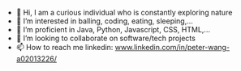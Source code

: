 - 👋 Hi, I am a curious individual who is constantly exploring nature
- 👀 I’m interested in balling, coding, eating, sleeping,...
- 🌱 I’m proficient in Java, Python, Javascript, CSS, HTML,...
- 💞️ I’m looking to collaborate on software/tech projects
- 📫 How to reach me linkedin: www.linkedin.com/in/peter-wang-a02013226/

<!---
pjwang24/pjwang24 is a ✨ special ✨ repository because its `README.md` (this file) appears on your GitHub profile.
You can click the Preview link to take a look at your changes.
--->
